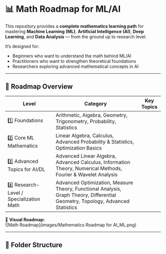 # 📊 Math Roadmap for ML/AI

This repository provides a **complete mathematics learning path** for mastering **Machine Learning (ML)**, **Artificial Intelligence (AI)**, **Deep Learning**, and **Data Analysis** — from the ground up to research level.

It’s designed for:
- Beginners who want to understand the math behind ML/AI
- Practitioners who want to strengthen theoretical foundations
- Researchers exploring advanced mathematical concepts in AI

---

## 🚀 Roadmap Overview

| Level | Category | Key Topics |
|-------|----------|------------|
| 1️⃣ Foundations | Arithmetic, Algebra, Geometry, Trigonometry, Probability, Statistics |
| 2️⃣ Core ML Mathematics | Linear Algebra, Calculus, Advanced Probability & Statistics, Optimization Basics |
| 3️⃣ Advanced Topics for AI/DL | Advanced Linear Algebra, Advanced Calculus, Information Theory, Numerical Methods, Fourier & Wavelet Analysis |
| 4️⃣ Research-Level / Specialization Math | Advanced Optimization, Measure Theory, Functional Analysis, Graph Theory, Differential Geometry, Topology, Advanced Statistics |

📌 **Visual Roadmap:**  
![Math Roadmap](images/Mathematics Roadmap for AI_ML.png)

---

## 📂 Folder Structure

